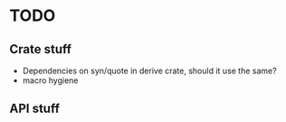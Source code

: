 # TODO

## Crate stuff

 - Dependencies on syn/quote in derive crate, should it use the same?
 - macro hygiene

## API stuff